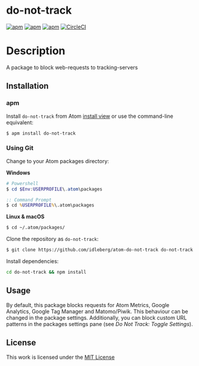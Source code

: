# do-not-track

[![apm](https://flat.badgen.net/apm/license/do-not-track)](https://atom.io/packages/do-not-track)
[![apm](https://flat.badgen.net/apm/v/do-not-track)](https://atom.io/packages/do-not-track)
[![apm](https://flat.badgen.net/apm/dl/do-not-track)](https://atom.io/packages/do-not-track)
[![CircleCI](https://flat.badgen.net/circleci/github/idleberg/atom-do-not-track)](https://circleci.com/gh/idleberg/atom-do-not-track)

# Description

A package to block web-requests to tracking-servers

## Installation

### apm

Install `do-not-track` from Atom [install view](atom://settings-view/show-package?package=do-not-track) or use the command-line equivalent:

`$ apm install do-not-track`

### Using Git

Change to your Atom packages directory:

**Windows**

```powershell
# Powershell
$ cd $Env:USERPROFILE\.atom\packages
```

```cmd
:: Command Prompt
$ cd %USERPROFILE%\.atom\packages

```

**Linux & macOS**

```bash
$ cd ~/.atom/packages/
```

Clone the repository as `do-not-track`:

```bash
$ git clone https://github.com/idleberg/atom-do-not-track do-not-track
```

Install dependencies:

```bash
cd do-not-track && npm install
```

## Usage

By default, this package blocks requests for Atom Metrics, Google Analytics, Google Tag Manager and Matomo/Piwik. This behaviour can be changed in the package settings. Additionally, you can block custom URL patterns in the packages settings pane (see *Do Not Track: Toggle Settings*).

## License

This work is licensed under the [MIT License](LICENSE)
